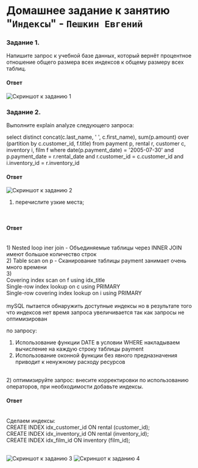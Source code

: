 # Домашнее задание к занятию "`Индексы`" - `Пешкин Евгений`

### Задание 1.
Напишите запрос к учебной базе данных, который вернёт процентное отношение общего размера всех индексов к общему размеру всех таблиц.

#### Ответ
![Скриншот к заданию 1](https://github.com/SoReX48/12-05.md/blob/main/Индексы/1.png)

### Задание 2.
Выполните explain analyze следующего запроса:

select distinct concat(c.last_name, ' ', c.first_name), sum(p.amount) over (partition by c.customer_id, f.title)
from payment p, rental r, customer c, inventory i, film f
where date(p.payment_date) = '2005-07-30' and p.payment_date = r.rental_date and r.customer_id = c.customer_id and i.inventory_id = r.inventory_id

#### Ответ
![Скриншот к заданию 2](https://github.com/SoReX48/12-05.md/blob/main/Индексы/2.png)

1) перечислите узкие места;
<br/>

#### Ответ
<br/>
1) Nested loop iner join - Объединяемые таблицы через INNER JOIN имеют большое количество строк
<br/>
2) Table scan on p - Сканирование таблицы payment занимает очень много времени
<br/>
3)
<br/> 
Covering index scan on f using idx_title
<br/>
Single-row index lookup on c using PRIMARY
<br/>   
Single-row covering index lookup on i using PRIMARY
<br/>
<br/>
mySQL пытается обнаружить доступные индексы но в результате того что индексов нет время запроса увеличивается так как
запросы не оптимизирован

по запросу:
1) Использование функции DATE в условии WHERE накладываем вычисление на каждую строку таблицы payment
2) Использование оконной функции без явного предназначения приводит к ненужному расходу ресурсов
<br/>
2) оптимизируйте запрос: внесите корректировки по использованию операторов, при необходимости добавьте индексы.
<br/>

#### Ответ
<br/>
Сделаем индексы:
<br/>
CREATE INDEX idx_customer_id ON rental (customer_id);
<br/>
CREATE INDEX idx_inventory_id ON rental (inventory_id);
<br/>
CREATE INDEX idx_film_id ON inventory (film_id);

<br/>
<br/>

![Скриншот к заданию 3](https://github.com/SoReX48/12-05.md/blob/main/Индексы/3.png)
![Скриншот к заданию 4](https://github.com/SoReX48/12-05.md/blob/main/Индексы/4.png)
